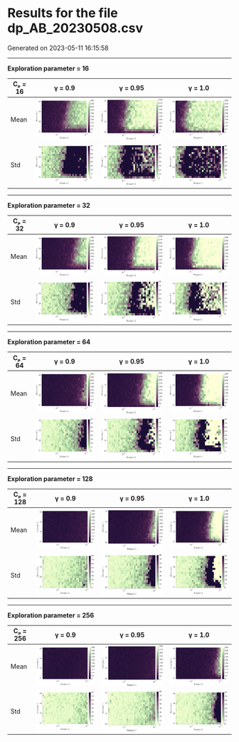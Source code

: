# Results for the file dp_AB_20230508.csv 

Generated on 2023-05-11 16:15:58

---

**Exploration parameter = 16**

| Cₚ = 16 | γ = 0.9 | γ = 0.95 | γ = 1.0 | 
| --- | --- | --- | --- | 
| Mean | ![](fig/dp_AB/mean_g_0.9_cp_16.png) | ![](fig/dp_AB/mean_g_0.95_cp_16.png) | ![](fig/dp_AB/mean_g_1.0_cp_16.png) | 
| Std | ![](fig/dp_AB/std_g_0.9_cp_16.png) | ![](fig/dp_AB/std_g_0.95_cp_16.png) | ![](fig/dp_AB/std_g_1.0_cp_16.png) | 

---

**Exploration parameter = 32**

| Cₚ = 32 | γ = 0.9 | γ = 0.95 | γ = 1.0 | 
| --- | --- | --- | --- | 
| Mean | ![](fig/dp_AB/mean_g_0.9_cp_32.png) | ![](fig/dp_AB/mean_g_0.95_cp_32.png) | ![](fig/dp_AB/mean_g_1.0_cp_32.png) | 
| Std | ![](fig/dp_AB/std_g_0.9_cp_32.png) | ![](fig/dp_AB/std_g_0.95_cp_32.png) | ![](fig/dp_AB/std_g_1.0_cp_32.png) | 

---

**Exploration parameter = 64**

| Cₚ = 64 | γ = 0.9 | γ = 0.95 | γ = 1.0 | 
| --- | --- | --- | --- | 
| Mean | ![](fig/dp_AB/mean_g_0.9_cp_64.png) | ![](fig/dp_AB/mean_g_0.95_cp_64.png) | ![](fig/dp_AB/mean_g_1.0_cp_64.png) | 
| Std | ![](fig/dp_AB/std_g_0.9_cp_64.png) | ![](fig/dp_AB/std_g_0.95_cp_64.png) | ![](fig/dp_AB/std_g_1.0_cp_64.png) | 

---

**Exploration parameter = 128**

| Cₚ = 128 | γ = 0.9 | γ = 0.95 | γ = 1.0 | 
| --- | --- | --- | --- | 
| Mean | ![](fig/dp_AB/mean_g_0.9_cp_128.png) | ![](fig/dp_AB/mean_g_0.95_cp_128.png) | ![](fig/dp_AB/mean_g_1.0_cp_128.png) | 
| Std | ![](fig/dp_AB/std_g_0.9_cp_128.png) | ![](fig/dp_AB/std_g_0.95_cp_128.png) | ![](fig/dp_AB/std_g_1.0_cp_128.png) | 

---

**Exploration parameter = 256**

| Cₚ = 256 | γ = 0.9 | γ = 0.95 | γ = 1.0 | 
| --- | --- | --- | --- | 
| Mean | ![](fig/dp_AB/mean_g_0.9_cp_256.png) | ![](fig/dp_AB/mean_g_0.95_cp_256.png) | ![](fig/dp_AB/mean_g_1.0_cp_256.png) | 
| Std | ![](fig/dp_AB/std_g_0.9_cp_256.png) | ![](fig/dp_AB/std_g_0.95_cp_256.png) | ![](fig/dp_AB/std_g_1.0_cp_256.png) | 

